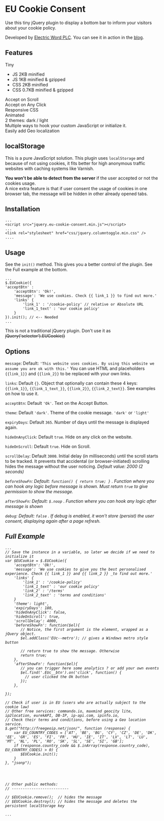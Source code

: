 # EU Cookie Consent #
Use this tiny jQuery plugin to display a bottom bar to inform your visitors about your cookie policy.

Developed by [Electric Word PLC](http://www.electricwordplc.com). You can see it in action in the [blog](http://www.electricwordplc.com).
 
## Features ##
Tiny  
- JS 2KB minified  
- JS 1KB minified & gzipped  
- CSS 2KB minified  
- CSS 0.7KB minified & gzipped   

Accept on Scroll  
Accept on Any Click  
Responsive CSS  
Animated  
2 themes: dark / light  
Multiple ways to hook your custom JavaScript or initialize it.  
Easily add Geo localization    

## localStorage ##
This is a pure JavaScript solution.
This plugin uses `localStorage` and because of not using cookies, it fits better for high anonymous traffic websites with caching systems like Varnish.  

<strong>You won't be able to detect from the server</strong> if the user accepted or not the cookies usage.  
A nice extra feature is that if user consent the usage of cookies in one browser tab, the message will be hidden in other already opened tabs.


## Installation ##
```
...
<script src="jquery.eu-cookie-consent.min.js"></script>
...
<link rel="stylesheet" href="css/jquery.columntoggle.min.css" />
....
```

## Usage ##
See the `init()` method. This gives you a better control of the plugin. See the Full example at the bottom.
```
...
$.EUCookie({
'acceptBtn' : 
    'acceptBtn': 'Ok!',
    'message': 'We use cookies. Check {{ link_1 }} to find out more.'
    'links' {
        'link_1' : '/cookie-policy' // relative or Absolute URL
        'link_1_text' : 'our cookie policy'
    }
}).init(); // <-- Needed
...
```
This is not a traditional jQuery plugin. Don't use it as <strike>jQuery('selector').EUCookie()</strike>

## Options ##


`message`: Default: ````'This website uses cookies. By using this website we assume you are ok with this.'````
You can use HTML and placeholders `{{link_1}}` and `{{link_2}}` to be replaced with your own links.

`links`: Default ````{}````. Object that optionally can contain these 4 keys: `{{link_1}}`, `{{link_1_text_}}`, `{{link_2}}`, `{{link_2_text}}`. See examples on how to use it. 

`acceptBtn`: Default ````'Ok'````. Text on the Accept Button. 

`theme`: Default ````'dark'````. Theme of the cookie message. `'dark'` or `'light'`

`expiryDays`: Default ````365````. Number of days until the message is displayed again.

`hideOnAnyClick`: Default ````true````. Hide on any click on the website.

`hideOnScroll`: Default ````true````. Hide on Scroll. 

`scrollDelay`: Default ````3000````. Initial delay (in milliseconds) until the scroll starts to be tracked. It prevents that accidental (or browser-initiated) scrolling hides the message without the user noticing. <em>Default value: 2000 (2 seconds)

`beforeShowFn`: Default: `function() { return true; }` . Function where you can hook any logic before message is shown. Must return `true` to give permission to show the message. 

`afterShowFn`: Default: `$.noop` . Function where you can hook any logic after message is shown

`debug`: Default: `false` . If debug is enabled, it won't store (persist) the user consent, displaying again after a page refresh.

     

## Full Example ##


```
...
// Save the instance in a variable, so later we decide if we need to initialize it
var $EUCookie = $.EUCookie({
    'acceptBtn': 'Ok!',
    'message': 'We use cookies to give you the best personalised experience. Check {{ link_1 }} and {{ link_2 }} _to find out more.'
    'links' {
        'link_1' : '/cookie-policy' 
        'link_1_text' : 'our cookie policy'
        'link_2' : '/terms'
        'link_2_text' : 'terms and conditions'
    }
    'theme': light',
    'expiryDays': 180,
    'hideOnAnyClick': false,
    'hideOnScroll': true,
    'scrollDelay': 4000,
    'beforeShowFn': function($el){
       // Notice, the first argument is the element, wrapped as a jQuery object.
       $el.addClass('EUc--metro'); // gives a Windows metro style button
       
       // return true to show the message. Otherwise
       return true;
    },
    'afterShowFn': function($el){
       // you can trigger here some analytics ? or add your own events 
       $el.find('.EUc__btn').on('click', function() {
         // user clicked the Ok button
       });
    },
    
});

// Check if user is in EU (users who are actually subject to the cookie law)
// Other free services: commando.io, maxmind geocity lite, ip2location, eurekAPI, DB-IP, ip-api.com, ipinfo.io, 
// Check their terms and conditions, before using a Geo location service. 
$.get("http://freegeoip.net/json/", function (response) {
    var EU_COUNTRY_CODES = ['AT', 'BE', 'BG', 'CY', 'CZ', 'DE', 'DK', 'EE', 'GR', 'ES', 'FI', 'FR', 'HU', 'IE', 'IT', 'LV', 'LT', 'LU', 'MT', 'NL', 'PL', 'RO', 'SK', 'SL', 'SE', 'SI', 'GB'];
    if (response.country_code && $.inArray(response.country_code), EU_COUNTRY_CODES) > 0) {
       $EUCookie.init();
    }
}, "jsonp");




// Other public methods:
// --------------------------

// $EUCookie.remove();  // hides the message 
// $EUCookie.destroy(); // hides the message and deletes the persistent localStorage key

...
```



